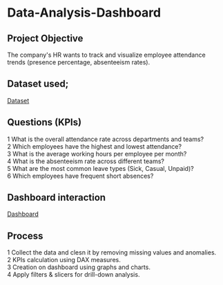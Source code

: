 # Data-Analysis-Dashboard

## Project Objective
The company's HR wants to track and visualize employee attendance trends (presence percentage, absenteeism rates).
## Dataset used;
<a href="https://github.com/manyabansal406/Data-Analysis-Dashboard/blob/main/Attendance%20Sheet%202022-2023_Masked%20(1).xlsx">Dataset</a>

## Questions (KPIs)
1 What is the overall attendance rate across departments and teams?<br>
2 Which employees have the highest and lowest attendance?<br>
3 What is the average working hours per employee per month?<br>
4 What is the absenteeism rate across different teams?<br>
5 What are the most common leave types (Sick, Casual, Unpaid)?<br>
6 Which employees have frequent short absences?  <br>

## Dashboard interaction
<a href ="https://github.com/manyabansal406/Data-Analysis-Dashboard/blob/main/HR-Analysis%20Dashboard.PNG">Dashboard</a>

## Process
1 Collect the data and clesn it by removing missing values and anomalies.<br>
2 KPIs calculation using DAX measures.<br>
3 Creation on dashboard using graphs and charts.<br>
4 Apply filters & slicers for drill-down analysis.<br>




